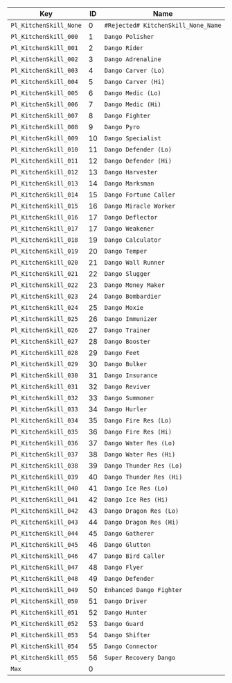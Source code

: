 **Key** | **ID** | **Name**
------- | --------- | --------
`Pl_KitchenSkill_None` |  0 | `#Rejected# KitchenSkill_None_Name`
`Pl_KitchenSkill_000`  |  1 | `Dango Polisher`
`Pl_KitchenSkill_001`  |  2 | `Dango Rider`
`Pl_KitchenSkill_002`  |  3 | `Dango Adrenaline`
`Pl_KitchenSkill_003`  |  4 | `Dango Carver (Lo)`
`Pl_KitchenSkill_004`  |  5 | `Dango Carver (Hi)`
`Pl_KitchenSkill_005`  |  6 | `Dango Medic (Lo)`
`Pl_KitchenSkill_006`  |  7 | `Dango Medic (Hi)`
`Pl_KitchenSkill_007`  |  8 | `Dango Fighter`
`Pl_KitchenSkill_008`  |  9 | `Dango Pyro`
`Pl_KitchenSkill_009`  | 10 | `Dango Specialist`
`Pl_KitchenSkill_010`  | 11 | `Dango Defender (Lo)`
`Pl_KitchenSkill_011`  | 12 | `Dango Defender (Hi)`
`Pl_KitchenSkill_012`  | 13 | `Dango Harvester`
`Pl_KitchenSkill_013`  | 14 | `Dango Marksman`
`Pl_KitchenSkill_014`  | 15 | `Dango Fortune Caller`
`Pl_KitchenSkill_015`  | 16 | `Dango Miracle Worker`
`Pl_KitchenSkill_016`  | 17 | `Dango Deflector`
`Pl_KitchenSkill_017`  | 17 | `Dango Weakener`
`Pl_KitchenSkill_018`  | 19 | `Dango Calculator`
`Pl_KitchenSkill_019`  | 20 | `Dango Temper`
`Pl_KitchenSkill_020`  | 21 | `Dango Wall Runner`
`Pl_KitchenSkill_021`  | 22 | `Dango Slugger`
`Pl_KitchenSkill_022`  | 23 | `Dango Money Maker`
`Pl_KitchenSkill_023`  | 24 | `Dango Bombardier`
`Pl_KitchenSkill_024`  | 25 | `Dango Moxie`
`Pl_KitchenSkill_025`  | 26 | `Dango Immunizer`
`Pl_KitchenSkill_026`  | 27 | `Dango Trainer`
`Pl_KitchenSkill_027`  | 28 | `Dango Booster`
`Pl_KitchenSkill_028`  | 29 | `Dango Feet`
`Pl_KitchenSkill_029`  | 30 | `Dango Bulker`
`Pl_KitchenSkill_030`  | 31 | `Dango Insurance`
`Pl_KitchenSkill_031`  | 32 | `Dango Reviver`
`Pl_KitchenSkill_032`  | 33 | `Dango Summoner`
`Pl_KitchenSkill_033`  | 34 | `Dango Hurler`
`Pl_KitchenSkill_034`  | 35 | `Dango Fire Res (Lo)`
`Pl_KitchenSkill_035`  | 36 | `Dango Fire Res (Hi)`
`Pl_KitchenSkill_036`  | 37 | `Dango Water Res (Lo)`
`Pl_KitchenSkill_037`  | 38 | `Dango Water Res (Hi)`
`Pl_KitchenSkill_038`  | 39 | `Dango Thunder Res (Lo)`
`Pl_KitchenSkill_039`  | 40 | `Dango Thunder Res (Hi)`
`Pl_KitchenSkill_040`  | 41 | `Dango Ice Res (Lo)`
`Pl_KitchenSkill_041`  | 42 | `Dango Ice Res (Hi)`
`Pl_KitchenSkill_042`  | 43 | `Dango Dragon Res (Lo)`
`Pl_KitchenSkill_043`  | 44 | `Dango Dragon Res (Hi)`
`Pl_KitchenSkill_044`  | 45 | `Dango Gatherer`
`Pl_KitchenSkill_045`  | 46 | `Dango Glutton`
`Pl_KitchenSkill_046`  | 47 | `Dango Bird Caller`
`Pl_KitchenSkill_047`  | 48 | `Dango Flyer`
`Pl_KitchenSkill_048`  | 49 | `Dango Defender`
`Pl_KitchenSkill_049`  | 50 | `Enhanced Dango Fighter`
`Pl_KitchenSkill_050`  | 51 | `Dango Driver`
`Pl_KitchenSkill_051`  | 52 | `Dango Hunter`
`Pl_KitchenSkill_052`  | 53 | `Dango Guard`
`Pl_KitchenSkill_053`  | 54 | `Dango Shifter`
`Pl_KitchenSkill_054`  | 55 | `Dango Connector`
`Pl_KitchenSkill_055`  | 56 | `Super Recovery Dango`
`Max`                  |  0 | ` `

